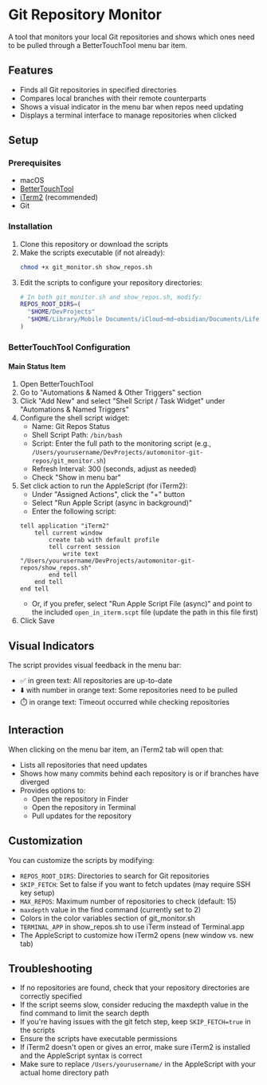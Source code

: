 # Git Repository Monitor

A tool that monitors your local Git repositories and shows which ones need to be pulled through a BetterTouchTool menu bar item.

## Features

- Finds all Git repositories in specified directories
- Compares local branches with their remote counterparts
- Shows a visual indicator in the menu bar when repos need updating
- Displays a terminal interface to manage repositories when clicked

## Setup

### Prerequisites

- macOS
- [BetterTouchTool](https://folivora.ai/)
- [iTerm2](https://iterm2.com/) (recommended)
- Git

### Installation

1. Clone this repository or download the scripts
2. Make the scripts executable (if not already):
   ```bash
   chmod +x git_monitor.sh show_repos.sh
   ```
3. Edit the scripts to configure your repository directories:
   ```bash
   # In both git_monitor.sh and show_repos.sh, modify:
   REPOS_ROOT_DIRS=(
     "$HOME/DevProjects" 
     "$HOME/Library/Mobile Documents/iCloud~md~obsidian/Documents/LifeOS (iCloud)"
   )
   ```

### BetterTouchTool Configuration

#### Main Status Item

1. Open BetterTouchTool
2. Go to "Automations & Named & Other Triggers" section
3. Click "Add New" and select "Shell Script / Task Widget" under "Automations & Named Triggers"
4. Configure the shell script widget:
   - Name: Git Repos Status
   - Shell Script Path: `/bin/bash`
   - Script: Enter the full path to the monitoring script (e.g., `/Users/yourusername/DevProjects/automonitor-git-repos/git_monitor.sh`)
   - Refresh Interval: 300 (seconds, adjust as needed)
   - Check "Show in menu bar"
5. Set click action to run the AppleScript (for iTerm2):
   - Under "Assigned Actions", click the "+" button
   - Select "Run Apple Script (async in background)"
   - Enter the following script:
   ```applescript
   tell application "iTerm2"
       tell current window
           create tab with default profile
           tell current session
               write text "/Users/yourusername/DevProjects/automonitor-git-repos/show_repos.sh"
           end tell
       end tell
   end tell
   ```
   - Or, if you prefer, select "Run Apple Script File (async)" and point to the included `open_in_iterm.scpt` file (update the path in this file first)
6. Click Save

## Visual Indicators

The script provides visual feedback in the menu bar:

- ✅ in green text: All repositories are up-to-date
- ⬇️ with number in orange text: Some repositories need to be pulled
- ⏱️ in orange text: Timeout occurred while checking repositories

## Interaction

When clicking on the menu bar item, an iTerm2 tab will open that:
- Lists all repositories that need updates
- Shows how many commits behind each repository is or if branches have diverged
- Provides options to:
  - Open the repository in Finder
  - Open the repository in Terminal
  - Pull updates for the repository

## Customization

You can customize the scripts by modifying:

- `REPOS_ROOT_DIRS`: Directories to search for Git repositories
- `SKIP_FETCH`: Set to false if you want to fetch updates (may require SSH key setup)
- `MAX_REPOS`: Maximum number of repositories to check (default: 15)
- `maxdepth` value in the find command (currently set to 2)
- Colors in the color variables section of git_monitor.sh
- `TERMINAL_APP` in show_repos.sh to use iTerm instead of Terminal.app
- The AppleScript to customize how iTerm2 opens (new window vs. new tab)

## Troubleshooting

- If no repositories are found, check that your repository directories are correctly specified
- If the script seems slow, consider reducing the maxdepth value in the find command to limit the search depth
- If you're having issues with the git fetch step, keep `SKIP_FETCH=true` in the scripts
- Ensure the scripts have executable permissions
- If iTerm2 doesn't open or gives an error, make sure iTerm2 is installed and the AppleScript syntax is correct
- Make sure to replace `/Users/yourusername/` in the AppleScript with your actual home directory path